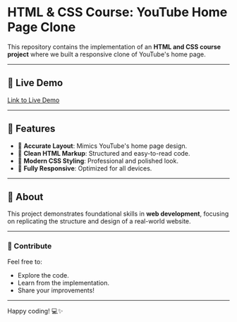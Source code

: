 # HTML & CSS Course: YouTube Home Page Clone  

This repository contains the implementation of an **HTML and CSS course project** where we built a responsive clone of YouTube's home page.  

---
## 🚀 Live Demo
[Link to Live Demo](https://khalidibnfaraj.github.io/HTML-CSS-YouTube/) 

---

## 🌟 Features  

- 🎨 **Accurate Layout**: Mimics YouTube's home page design.  
- 🧹 **Clean HTML Markup**: Structured and easy-to-read code.  
- 💎 **Modern CSS Styling**: Professional and polished look.  
- 📱 **Fully Responsive**: Optimized for all devices.  

---

## 🚀 About  

This project demonstrates foundational skills in **web development**, focusing on replicating the structure and design of a real-world website.  

---

### 🤝 Contribute  

Feel free to:  
- Explore the code.  
- Learn from the implementation.  
- Share your improvements!  

---

Happy coding! 💻✨

